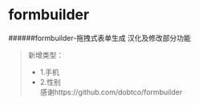 # formbuilder
######formbuilder-拖拽式表单生成
汉化及修改部分功能  
> 新增类型：
> - 1.手机
> - 2.性别  
感谢https://github.com/dobtco/formbuilder
